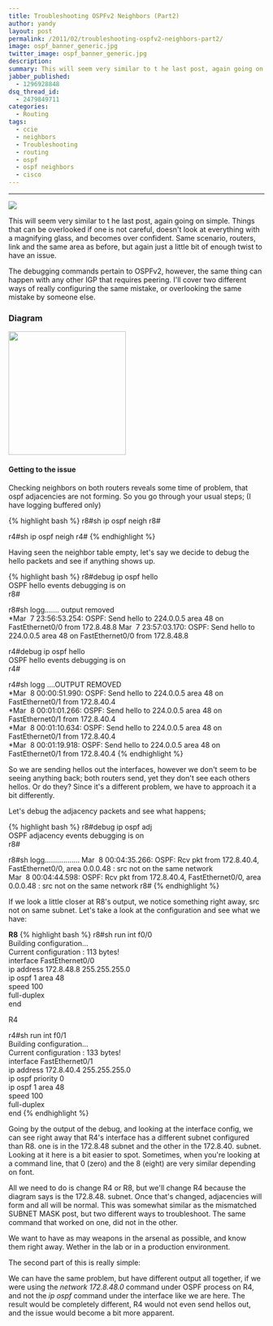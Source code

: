 ```yaml
---
title: Troubleshooting OSPFv2 Neighbors (Part2)
author: yandy
layout: post
permalink: /2011/02/troubleshooting-ospfv2-neighbors-part2/
image: ospf_banner_generic.jpg
twitter_image: ospf_banner_generic.jpg
description: 
summary: This will seem very similar to t he last post, again going on simple. Things that can be overlooked if one is not careful, doesn't look at everything with a magnifying glass, and becomes over confident. Same scenario, routers, link and the same area as before, but again just a little bit of enough twist to have an issue.
jabber_published:
  - 1296928848
dsq_thread_id:
  - 2479849711
categories:
  - Routing
tags:
  - ccie
  - neighbors
  - Troubleshooting
  - routing
  - ospf
  - ospf neighbors
  - cisco
---
```

--------------------------------------------------------------------------
![](http://ipyandy.net/images/ospf_banner_generic.jpg)

This will seem very similar to t he last post, again going on simple. Things that can be overlooked if one is not careful, doesn't look at everything with a magnifying glass, and becomes over confident. Same scenario, routers, link and the same area as before, but again just a little bit of enough twist to have an issue.

The debugging commands pertain to OSPFv2, however, the same thing can happen with any other IGP that requires peering. I'll cover two different ways of really configuring the same mistake, or overlooking the same mistake by someone else.

### Diagram

[<img class="alignnone" src="http://ipyandy.net/assets/images/r8-r4.png" alt="" width="231" height="243" />][1]

<!--more-->

#### Getting to the issue

Checking neighbors on both routers reveals some time of problem, that ospf adjacencies are not forming. So you go through your usual steps; (I have logging buffered only)

{% highlight bash %}
r8#sh ip ospf neigh
r8#

r4#sh ip ospf neigh
r4#
{% endhighlight %}

Having seen the neighbor table empty, let's say we decide to debug the hello packets and see if anything shows up.

{% highlight bash %}
r8#debug ip ospf hello  
OSPF hello events debugging is on  
r8#

r8#sh logg……. output removed  
*Mar  7 23:56:53.254: OSPF: Send hello to 224.0.0.5 area 48 on FastEthernet0/0 from 172.8.48.8 
Mar  7 23:57:03.170: OSPF: Send hello to 224.0.0.5 area 48 on FastEthernet0/0 from 172.8.48.8</p> 

r4#debug ip ospf hello  
OSPF hello events debugging is on  
r4#

r4#sh logg
....OUTPUT REMOVED  
*Mar  8 00:00:51.990: OSPF: Send hello to 224.0.0.5 area 48 on FastEthernet0/1 from 172.8.40.4  
*Mar  8 00:01:01.266: OSPF: Send hello to 224.0.0.5 area 48 on FastEthernet0/1 from 172.8.40.4  
*Mar  8 00:01:10.634: OSPF: Send hello to 224.0.0.5 area 48 on FastEthernet0/1 from 172.8.40.4  
*Mar  8 00:01:19.918: OSPF: Send hello to 224.0.0.5 area 48 on FastEthernet0/1 from 172.8.40.4
{% endhighlight %}

So we are sending hellos out the interfaces, however we don't seem to be seeing anything back; both routers send, yet they don't see each others hellos. Or do they? Since it's a different problem, we have to approach it a bit differently.

Let's debug the adjacency packets and see what happens;

{% highlight bash %}
r8#debug ip ospf adj   
OSPF adjacency events debugging is on  
r8#

r8#sh logg&#8230;&#8230;&#8230;&#8230;&#8230;..
Mar  8 00:04:35.266: OSPF: Rcv pkt from 172.8.40.4, FastEthernet0/0, area 0.0.0.48 : src not on the same network</strong>  
Mar  8 00:04:44.598: OSPF: Rcv pkt from 172.8.40.4, FastEthernet0/0, area 0.0.0.48 : src not on the same network
r8#
{% endhighlight %}

If we look a little closer at R8's output, we notice something right away, src not on same subnet. Let's take a look at the configuration and see what we have:

**R8**
{% highlight bash %}
r8#sh run int f0/0  
Building configuration&#8230;  
Current configuration : 113 bytes!  
interface FastEthernet0/0   
 ip address 172.8.48.8 255.255.255.0   
 ip ospf 1 area 48   
 speed 100   
full-duplex  
end

R4

r4#sh run int f0/1  
Building configuration&#8230;  
Current configuration : 133 bytes!  
interface FastEthernet0/1  
ip address 172.8.40.4 255.255.255.0  
ip ospf priority 0  
ip ospf 1 area 48  
speed 100  
full-duplex  
end
{% endhighlight %}

Going by the output of the debug, and looking at the interface config, we can see right away that R4's interface has a different subnet configured than R8. one is in the 172.8.48 subnet and the other in the 172.8.40. subnet. Looking at it here is a bit easier to spot. Sometimes, when you're looking at a command line, that 0 (zero) and the 8 (eight) are very similar depending on font.

All we need to do is change R4 or R8, but we'll change R4 because the diagram says is the 172.8.48. subnet. Once that's changed, adjacencies will form and all will be normal. This was somewhat similar as the mismatched SUBNET MASK post, but two different ways to troubleshoot. The same command that worked on one, did not in the other.

We want to have as may weapons in the arsenal as possible, and know them right away. Wether in the lab or in a production environment.

The second part of this is really simple:

We can have the same problem, but have different output all together, if we were using the *network 172.8.48.0* command under OSPF process on R4, and not the *ip ospf* command under the interface like we are here. The result would be completely different, R4 would not even send hellos out, and the issue would become a bit more apparent.

 [1]: http://ipyandy.net/assets/images/r8-r4.png